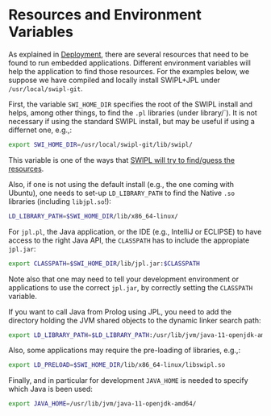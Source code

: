 # Resources and Environment Variables

As explained in [Deployment](Deployment), there are several resources that need to be found to run embedded applications. Different environment variables will help the application to find those resources. For the examples below, we suppose we have compiled and locally install SWIPL+JPL under `/usr/local/swipl-git`.

First, the variable `SWI_HOME_DIR` specifies the root of the SWIPL install and helps, among other things, to find the `.pl` libraries (under library/`). It is not necessary if using the standard SWIPL install, but may be useful if using a differnet one, e.g.,:

```bash
export SWI_HOME_DIR=/usr/local/swipl-git/lib/swipl/
```

This variable is one of the ways that [SWIPL will try to find/guess the resources](https://www.swi-prolog.org/FAQ/FindResources.html). 


Also, if one is not using the default install (e.g., the one coming with Ubuntu), one needs to set-up `LD_LIBRARY_PATH` to find the Native `.so` libraries (including `libjpl.so`!):

```bash
LD_LIBRARY_PATH=$SWI_HOME_DIR/lib/x86_64-linux/ 
```

For `jpl.pl`, the Java application, or the IDE (e.g., IntelliJ or ECLIPSE)  to have access to the right Java API, the `CLASSPATH` has to include the appropiate `jpl.jar`: 

```bash
export CLASSPATH=$SWI_HOME_DIR/lib/jpl.jar:$CLASSPATH
```

Note also that one may need to tell your development environment or applications to use the correct `jpl.jar`, by correctly setting the `CLASSPATH` variable.

If you want to call Java from Prolog using JPL, you need to add the directory holding the JVM shared objects to the dynamic linker search path:
 
 ```bash
export LD_LIBRARY_PATH=$LD_LIBRARY_PATH:/usr/lib/jvm/java-11-openjdk-amd64/lib/server/
```

Also, some applications may require the pre-loading of libraries, e.g.,:

```bash
export LD_PRELOAD=$SWI_HOME_DIR/lib/x86_64-linux/libswipl.so
```


Finally, and in particular for development `JAVA_HOME` is needed to specify which Java is been used:


```bash
export JAVA_HOME=/usr/lib/jvm/java-11-openjdk-amd64/
```

